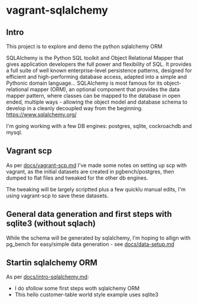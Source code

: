 # vagrant-sqlalchemy

## Intro

This project is to explore and demo the python sqlalchemy ORM 

SQLAlchemy is the Python SQL toolkit and Object Relational Mapper that gives application developers the full power and flexibility of SQL. It provides a full suite of well known enterprise-level persistence patterns, designed for efficient and high-performing database access, adapted into a simple and Pythonic domain language...
SQLAlchemy is most famous for its object-relational mapper (ORM), an optional component that provides the data mapper pattern, where classes can be mapped to the database in open ended, multiple ways - allowing the object model and database schema to develop in a cleanly decoupled way from the beginning.
https://www.sqlalchemy.org/

I'm going working with a few DB engines:  postgres, sqlite, cockroachdb and mysql.

## Vagrant scp

As per [docs/vagrant-scp.md](docs/vagrant-scp.md) I've made some notes on setting up scp with vagrant, as the initial datasets are created in pgbench/postgres, then dumped to flat files and tweaked for the other db engines. 

The tweaking will be largely scriptted plus a few quicklu manual edits, I'm using vagrant-scp to save these datasets.   


## General data generation and first steps with sqlite3 (without sqlach)

While the schema will be generated by sqlalchemy, I'm hoping to allign with pg_bench for easy/simple data generation - see [docs/data-setup.md](docs/data-setup.md) 


## Startin sqlalchemy ORM 

As per [docs/intro-sqlalchemy.md](docs/intro-sqlalchemy.md):
* I do sfollow some first steps woth sqlalchemy ORM
* This hello customer-table world style example uses sqlite3 